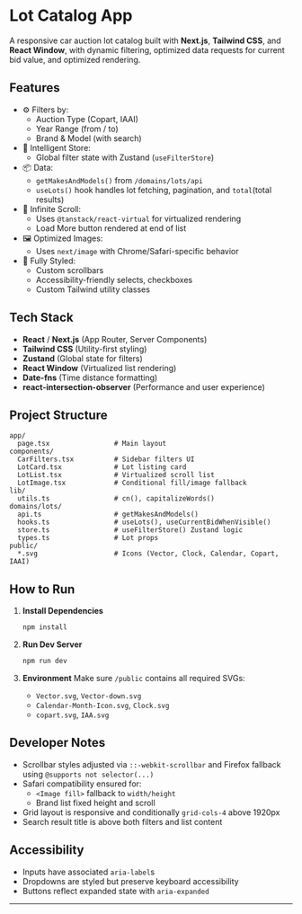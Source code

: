 # Lot Catalog App

A responsive car auction lot catalog built with **Next.js**, **Tailwind CSS**, and **React Window**, with dynamic filtering, optimized data requests for current bid value, and optimized rendering.

## Features

- ⚙️ Filters by:
  - Auction Type (Copart, IAAI)
  - Year Range (from / to)
  - Brand & Model (with search)
- 🧠 Intelligent Store:
  - Global filter state with Zustand (`useFilterStore`)
- 📦 Data:
  - `getMakesAndModels()` from `/domains/lots/api`
  - `useLots()` hook handles lot fetching, pagination, and `total`(total results)
- 🔁 Infinite Scroll:
  - Uses `@tanstack/react-virtual` for virtualized rendering
  - Load More button rendered at end of list
- 🖼️ Optimized Images:
  - Uses `next/image` with Chrome/Safari-specific behavior
- 🎨 Fully Styled:
  - Custom scrollbars
  - Accessibility-friendly selects, checkboxes
  - Custom Tailwind utility classes

## Tech Stack

- **React** / **Next.js** (App Router, Server Components)
- **Tailwind CSS** (Utility-first styling)
- **Zustand** (Global state for filters)
- **React Window** (Virtualized list rendering)
- **Date-fns** (Time distance formatting)
- **react-intersection-observer** (Performance and user experience)

## Project Structure

```
app/
  page.tsx                # Main layout
components/
  CarFilters.tsx          # Sidebar filters UI
  LotCard.tsx             # Lot listing card
  LotList.tsx             # Virtualized scroll list
  LotImage.tsx            # Conditional fill/image fallback
lib/
  utils.ts                # cn(), capitalizeWords()
domains/lots/
  api.ts                  # getMakesAndModels()
  hooks.ts                # useLots(), useCurrentBidWhenVisible()
  store.ts                # useFilterStore() Zustand logic
  types.ts                # Lot props
public/
  *.svg                   # Icons (Vector, Clock, Calendar, Copart, IAAI)
```

## How to Run

1. **Install Dependencies**
   ```bash
   npm install
   ```

2. **Run Dev Server**
   ```bash
   npm run dev
   ```

3. **Environment**
   Make sure `/public` contains all required SVGs:
   - `Vector.svg`, `Vector-down.svg`
   - `Calendar-Month-Icon.svg`, `Clock.svg`
   - `copart.svg`, `IAA.svg`

## Developer Notes

- Scrollbar styles adjusted via `::-webkit-scrollbar` and Firefox fallback using `@supports not selector(...)`
- Safari compatibility ensured for:
  - `<Image fill>` fallback to `width/height`
  - Brand list fixed height and scroll
- Grid layout is responsive and conditionally `grid-cols-4` above 1920px
- Search result title is above both filters and list content

## Accessibility

- Inputs have associated `aria-label`s
- Dropdowns are styled but preserve keyboard accessibility
- Buttons reflect expanded state with `aria-expanded`

---

